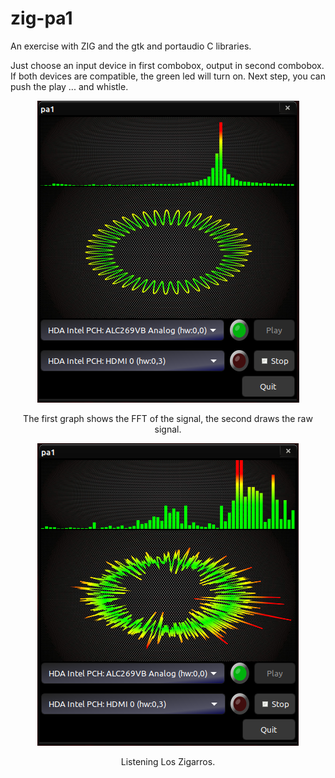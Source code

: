# zig-pa1
An exercise with ZIG and the gtk and portaudio C libraries.

Just choose an input device in first combobox, output in second combobox. If both devices are compatible, the green led will turn on. Next step, you can push the play ... and whistle.

<!---
![window app](pix/app.png#center "window app")
-->



<p align="center">
  <img src="pix/app.png?raw=true" alt="window app"/>
</p>

<p align="center">
The first graph shows the FFT of the signal, the second draws the raw signal.
</p>

<p align="center">
  <img src="pix/LosZigarros.png?raw=true" alt="window app"/>
</p>

<p align="center">
Listening Los Zigarros.
</p>


